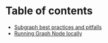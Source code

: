 # Table of contents

* [Subgraph best practices and pitfalls](README.md)
* [Running Graph Node locally](running-graph-node-locally.md)
